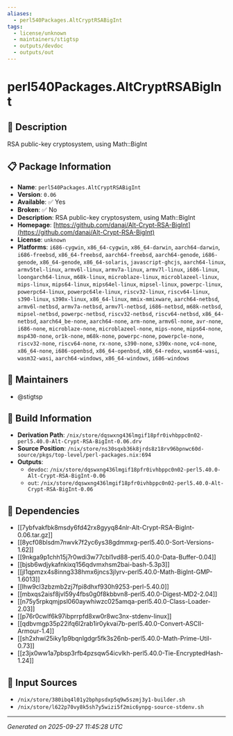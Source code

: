 ```yaml
---
aliases:
  - perl540Packages.AltCryptRSABigInt
tags:
  - license/unknown
  - maintainers/stigtsp
  - outputs/devdoc
  - outputs/out
---
```


# perl540Packages.AltCryptRSABigInt

## 📝 Description

RSA public-key cryptosystem, using Math::BigInt

## 📋 Package Information

- **Name**: `perl540Packages.AltCryptRSABigInt`
- **Version**: `0.06`
- **Available**: ✅ Yes
- **Broken**: ✅ No
- **Description**: RSA public-key cryptosystem, using Math::BigInt
- **Homepage**: [https://github.com/danaj/Alt-Crypt-RSA-BigInt](https://github.com/danaj/Alt-Crypt-RSA-BigInt)
- **License**: `unknown`
- **Platforms**: `i686-cygwin`, `x86_64-cygwin`, `x86_64-darwin`, `aarch64-darwin`, `i686-freebsd`, `x86_64-freebsd`, `aarch64-freebsd`, `aarch64-genode`, `i686-genode`, `x86_64-genode`, `x86_64-solaris`, `javascript-ghcjs`, `aarch64-linux`, `armv5tel-linux`, `armv6l-linux`, `armv7a-linux`, `armv7l-linux`, `i686-linux`, `loongarch64-linux`, `m68k-linux`, `microblaze-linux`, `microblazeel-linux`, `mips-linux`, `mips64-linux`, `mips64el-linux`, `mipsel-linux`, `powerpc-linux`, `powerpc64-linux`, `powerpc64le-linux`, `riscv32-linux`, `riscv64-linux`, `s390-linux`, `s390x-linux`, `x86_64-linux`, `mmix-mmixware`, `aarch64-netbsd`, `armv6l-netbsd`, `armv7a-netbsd`, `armv7l-netbsd`, `i686-netbsd`, `m68k-netbsd`, `mipsel-netbsd`, `powerpc-netbsd`, `riscv32-netbsd`, `riscv64-netbsd`, `x86_64-netbsd`, `aarch64_be-none`, `aarch64-none`, `arm-none`, `armv6l-none`, `avr-none`, `i686-none`, `microblaze-none`, `microblazeel-none`, `mips-none`, `mips64-none`, `msp430-none`, `or1k-none`, `m68k-none`, `powerpc-none`, `powerpcle-none`, `riscv32-none`, `riscv64-none`, `rx-none`, `s390-none`, `s390x-none`, `vc4-none`, `x86_64-none`, `i686-openbsd`, `x86_64-openbsd`, `x86_64-redox`, `wasm64-wasi`, `wasm32-wasi`, `aarch64-windows`, `x86_64-windows`, `i686-windows`
## 👥 Maintainers

- @stigtsp


## 🔧 Build Information

- **Derivation Path**: `/nix/store/dqswxng436lmgif18pfr0ivhbppc0n02-perl5.40.0-Alt-Crypt-RSA-BigInt-0.06.drv`
- **Source Position**: `/nix/store/ns30sqxb36k8jrds8z18rv96bpnwc60d-source/pkgs/top-level/perl-packages.nix:694`
- **Outputs**:
  - `devdoc`:  `/nix/store/dqswxng436lmgif18pfr0ivhbppc0n02-perl5.40.0-Alt-Crypt-RSA-BigInt-0.06`
  - `out`:  `/nix/store/dqswxng436lmgif18pfr0ivhbppc0n02-perl5.40.0-Alt-Crypt-RSA-BigInt-0.06`

## 🔗 Dependencies

- [[7ybfvakfbk8msdy6fd42rx8gyyq84nlr-Alt-Crypt-RSA-BigInt-0.06.tar.gz]]
- [[8ycf08blsdm7nwvk7f2yc6ys38gdmmxg-perl5.40.0-Sort-Versions-1.62]]
- [[9nkga9p1chh15j7r0wdi3w77cbl1vd88-perl5.40.0-Data-Buffer-0.04]]
- [[bjsb6wdjykafnkixq156qdvmxhsm2bai-bash-5.3p3]]
- [[jl1qpmzx4s8inng338hmx6jncs3jlyrv-perl5.40.0-Math-BigInt-GMP-1.6013]]
- [[lhw9cl3zbzmb2zj7fpi8dhxf930h9253-perl-5.40.0]]
- [[mbxqs2aisf8jvl59y4fbs0g0f8kbbvn8-perl5.40.0-Digest-MD2-2.04]]
- [[n75y5rpkqmjpsl060aywhiwzc025amqa-perl5.40.0-Class-Loader-2.03]]
- [[p76r0cwlf6k97ibprrpfd8xw0r8wc3nx-stdenv-linux]]
- [[qdbvmgp35p22ifq6l2rab1ir0ykvai7b-perl5.40.0-Convert-ASCII-Armour-1.4]]
- [[sh2xhwi25iky1p9bqnlgdgr5fk3s26nb-perl5.40.0-Math-Prime-Util-0.73]]
- [[z3jx0ww1a7pbsp3rfb4pzsqw54icvlkh-perl5.40.0-Tie-EncryptedHash-1.24]]

## 📁 Input Sources

- `/nix/store/380ibq4l01y2bphpsdxp5q9w5szmj3y1-builder.sh`
- `/nix/store/l622p70vy8k5sh7y5wizi5f2mic6ynpg-source-stdenv.sh`

---
*Generated on 2025-09-27 11:45:28 UTC*
